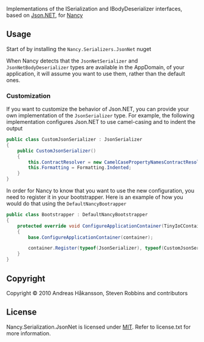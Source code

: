 Implementations of the ISerialization and IBodyDeserializer interfaces, based on [Json.NET](http://json.codeplex.com/), for [Nancy](http://nancyfx.org)

## Usage

Start of by installing the `Nancy.Serializers.JsonNet` nuget

When Nancy detects that the `JsonNetSerializer` and `JsonNetBodyDeserializer` types are available in the AppDomain, of your application, it will assume you want to use them, rather than the default ones.

### Customization

If you want to customize the behavior of Json.NET, you can provide your own implementation of the `JsonSerializer` type. For example, the following implementation configures Json.NET to use camel-casing and to indent the output

```c#
public class CustomJsonSerializer : JsonSerializer
{
    public CustomJsonSerializer()
    {
        this.ContractResolver = new CamelCasePropertyNamesContractResolver();
        this.Formatting = Formatting.Indented;
    }
}
```

In order for Nancy to know that you want to use the new configuration, you need to register it in your bootstrapper. Here is an example of how you would do that using the `DefaultNancyBootrapper`

```c#
public class Bootstrapper : DefaultNancyBootstrapper
{
    protected override void ConfigureApplicationContainer(TinyIoCContainer container)
    {
        base.ConfigureApplicationContainer(container);

        container.Register(typeof(JsonSerializer), typeof(CustomJsonSerializer));
    }
}
```

## Copyright

Copyright © 2010 Andreas Håkansson, Steven Robbins and contributors

## License

Nancy.Serialization.JsonNet is licensed under [MIT](http://www.opensource.org/licenses/mit-license.php "Read more about the MIT license form"). Refer to license.txt for more information.
